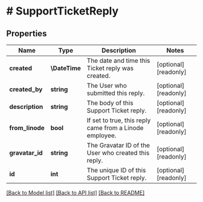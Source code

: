 # # SupportTicketReply

## Properties

Name | Type | Description | Notes
------------ | ------------- | ------------- | -------------
**created** | **\DateTime** | The date and time this Ticket reply was created. | [optional] [readonly]
**created_by** | **string** | The User who submitted this reply. | [optional] [readonly]
**description** | **string** | The body of this Support Ticket reply. | [optional] [readonly]
**from_linode** | **bool** | If set to true, this reply came from a Linode employee. | [optional] [readonly]
**gravatar_id** | **string** | The Gravatar ID of the User who created this reply. | [optional] [readonly]
**id** | **int** | The unique ID of this Support Ticket reply. | [optional] [readonly]

[[Back to Model list]](../../README.md#models) [[Back to API list]](../../README.md#endpoints) [[Back to README]](../../README.md)
